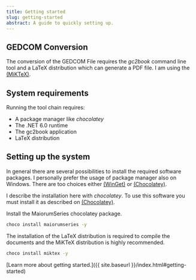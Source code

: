 ```yaml
---
title: Getting started
slug: getting-started
abstract: A guide to quickly setting up.
---
```


## GEDCOM Conversion

The conversion of the GEDCOM File requires the *gc2book* command line tool and a LaTeX distribution which can generate a PDF file. I am using the [(MiKTeX)](references.html#MiKTeX).

## System requirements

Running the tool chain requires:

* A package manager like *chocolatey*
* The .NET 6.0 runtime
* The gc2book application
* LaTeX distribution

## Setting up the system

In general there are several possibilities to install the required software packages. I personally prefer the usage of package manager also on Windows. There are too choices either [(WinGet)](references.html#WinGet) or [(Chocolatey)](references.html#Chocolatey).

I describe the installation here with *chocolatey*. To use this software you must install it as described on [(Chocolatey)](references.html#Chocolatey).

Install the MaiorumSeries chocolatey package.

``` cmd
choco install maiorumseries -y
```

The installation of the LaTeX distribution is required to compile the documents and the MiKTeX distribution is highly recommended.

``` cmd
choco install miktex -y
```

[Learn more about getting started.]({{ site.baseurl }}/index.html#getting-started)

<!-- ---
```
This file is located at: {{ page.path }}
```
--- -->
